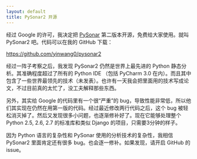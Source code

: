 ```yaml
---
layout: default
title: PySonar2 开源
---
```


经过 Google 的许可，我决定把 <a href="http://yinwang0.wordpress.com/2010/09/12/pysonar">PySonar</a> 第二版本开源，免费给大家使用。就叫 PySonar2 吧。代码可以在我的 GitHub 下载：

<a href ="https://github.com/yinwang0/pysonar2">https://github.com/yinwang0/pysonar2</a>

经过一阵子考察之后，我发现 PySonar2 仍然是世界上最先进的 Python 静态分析。其准确程度超过了所有的 Python IDE （包括 PyCharm 3.0 在内）。而且其中包含了一些世界最领先的技术（未发表）。也许有一天我会把里面用的技术写成论文，不过目前真的太忙了，没工夫解释那些东西。

另外，其实给 Google 的代码里有一个很“严重”的 bug，导致性能非常低，所以他们其实现在仍然在用第一版的代码。经过最近修改两行代码之后，这个 bug 被轻松消灭掉了。然后又发现很多小问题，也逐渐修补好了。现在它能够处理整个 Python 2.5, 2.6, 2.7 的标准库和类似 Django 的项目，只需要3分钟的样子。

因为 Python 语言的复杂性和 PySonar 使用的分析技术的复杂性，我相信 PySonar2 里面肯定还有很多 bug。也会逐一修补。如果发现，请开启 GitHub 的 issue。
